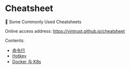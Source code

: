 # Cheatsheet

:notebook: Some Commonly Used Cheatsheets

Online access address: <https://yintrust.github.io/cheatsheet>

Contents:

- [命令行](cmd.md)
- [Hotkey](hotkey.md)
- [Docker 与 K8s](docker-k8s.md)
